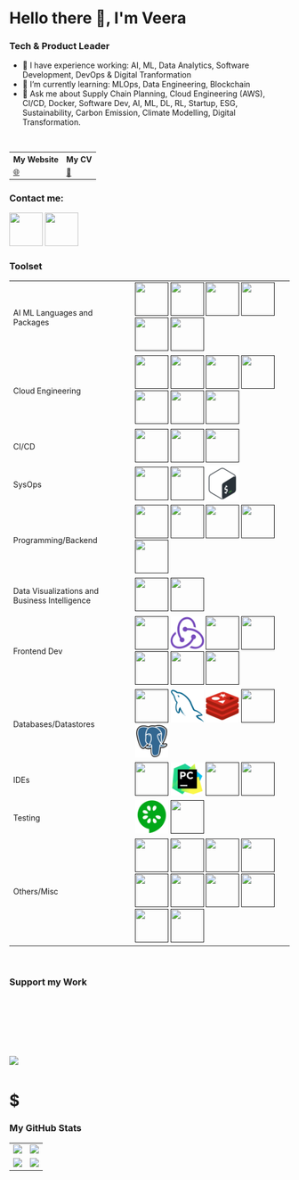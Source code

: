 # Hello there 👋, I'm Veera

### Tech & Product Leader

- 🔭 I have experience working: AI, ML, Data Analytics, Software Development, DevOps & Digital Tranformation 
- 🌱 I’m currently learning: MLOps, Data Engineering, Blockchain
- 💬 Ask me about Supply Chain Planning, Cloud Engineering (AWS), CI/CD, Docker, Software Dev, AI, ML, DL, RL, Startup, ESG, Sustainability, Carbon Emission, Climate Modelling, Digital Transformation.
<br/>


<table>
    <tr>
        <th>My Website</th>
        <th>My CV</th>
    </tr>
    <tr>
        <td>
            <a href="https://mveera.weebly.com/">🌐</a>
        </td>
        <td>
            <a href="https://drive.google.com/file/u/2/d/1GPFRKhhfaeGK5sLKVdf7DatY3gywyagn/view?usp=share_link">📃</a>
        </td>
    </tr>
</table>



### Contact me:

<a href="https://twitter.com/pearlveera"><img src="https://www.vectorlogo.zone/logos/twitter/twitter-icon.svg" width="60" height="60"/></a>
<a href="https://www.linkedin.com/in/pearlveera/"><img src="https://www.vectorlogo.zone/logos/linkedin/linkedin-icon.svg" width="60" height="60"/></a>

### Toolset

<table>
    <tr>
        <td>AI ML Languages and Packages</td>
        <td>
            <a href=""><img src="https://www.vectorlogo.zone/logos/python/python-horizontal.svg" width="60" height="60"/></a>
            <a href=""><img src="https://www.vectorlogo.zone/logos/pytorch/pytorch-ar21.svg" width="60" height="60"/></a>
            <a href=""><img src="https://www.vectorlogo.zone/logos/r-project/r-project-icon.svg" width="60" height="60"/></a>
            <a href=""><img src="https://www.vectorlogo.zone/logos/numpy/numpy-ar21.svg" width="60" height="60"/></a>
            <a href=""><img src="https://www.vectorlogo.zone/logos/opencv/opencv-ar21.svg" width="60" height="60"/></a>
            <a href=""><img src="https://www.vectorlogo.zone/logos/tensorflow/tensorflow-ar21.svg" width="60" height="60"/></a>
        </td>
    </tr>
    <tr>
        <td>Cloud Engineering</td>
        <td>
            <a href=""><img src="https://www.vectorlogo.zone/logos/amazon_aws/amazon_aws-ar21.svg" width="60" height="60"/></a>
            <a href=""><img src="https://www.vectorlogo.zone/logos/amazon_cloudformation/amazon_cloudformation-icon.svg" width="60" height="60"/></a>
            <a href=""><img src="https://www.vectorlogo.zone/logos/amazon_eks/amazon_eks-icon.svg" width="60" height="60"/></a>
            <a href=""><img src="https://www.vectorlogo.zone/logos/amazon_ecs/amazon_ecs-icon.svg" width="60" height="60"/></a>
            <a href=""><img src="https://www.vectorlogo.zone/logos/amazon_elasticcontainer/amazon_elasticcontainer-icon.svg" width="60" height="60"/></a>
            <a href=""><img src="https://www.vectorlogo.zone/logos/amazon_cloudwatch/amazon_cloudwatch-icon.svg" width="60" height="60"/></a>
            <a href=""><img src="https://www.vectorlogo.zone/logos/amazon_awslambda/amazon_awslambda-ar21.svg" width="60" height="60"/></a>
            <!-- <a href=""><img src=""/></a>
            <a href=""><img src=""/></a> -->
        </td>
    </tr>
    <tr>
        <td>CI/CD</td>
        <td>
            <a href=""><img src="https://www.vectorlogo.zone/logos/jenkins/jenkins-ar21.svg" width="60" height="60"/></a>
            <a href=""><img src="https://www.vectorlogo.zone/logos/github/github-ar21.svg" width="60" height="60"/></a>
            <a href=""><img src="https://www.vectorlogo.zone/logos/gitlab/gitlab-ar21.svg" width="60" height="60"/></a>
        </td>
    </tr>
    <tr>
        <td>SysOps</td>
        <td>
            <a href=""><img src="https://www.vectorlogo.zone/logos/docker/docker-ar21.svg" width="60" height="60"/></a>
            <a href=""><img src="https://www.vectorlogo.zone/logos/linux/linux-ar21.svg" width="60" height="60"/></a>
            <a href=""><img src="https://github.com/devicons/devicon/blob/v2.13.0/icons/bash/bash-original.svg" width="60" height="60"/></a>
        </td>
    </tr>
    <tr>
        <td>Programming/Backend</td>
        <td>
            <a href=""><img src="https://www.vectorlogo.zone/logos/nodejs/nodejs-horizontal.svg" width="60" height="60"/></a>
            <a href=""><img src="https://www.vectorlogo.zone/logos/nestjs/nestjs-ar21.svg" width="60" height="60"/></a>
            <a href=""><img src="https://www.vectorlogo.zone/logos/python/python-horizontal.svg" width="60" height="60"/></a>
            <a href=""><img src="https://www.vectorlogo.zone/logos/pocoo_flask/pocoo_flask-icon.svg" width="60" height="60"/></a>
            <a href=""><img src="https://www.vectorlogo.zone/logos/graphql/graphql-ar21.svg" width="60" height="60"/></a>
        </td>
    </tr>
    <tr>
        <td>Data Visualizations and Business Intelligence</td>
        <td>
            <a href=""><img src="https://www.vectorlogo.zone/logos/d3js/d3js-ar21.svg" width="60" height="60"/></a>
             <a href=""><img src="https://www.vectorlogo.zone/logos/microsoft_powerbi/microsoft_powerbi-ar21.svg" width="60" height="60"/></a>
        </td>
    </tr>
    <tr>
        <td>Frontend Dev</td>
        <td>
            <a href=""><img src="https://www.vectorlogo.zone/logos/reactjs/reactjs-ar21.svg" width="60" height="60"/></a>
            <a href=""><img src="https://github.com/devicons/devicon/blob/v2.13.0/icons/redux/redux-original.svg" width="60" height="60"/></a>
            <a href=""><img src="https://www.vectorlogo.zone/logos/javascript/javascript-horizontal.svg" width="60" height="60"/></a>
            <a href=""><img src="https://www.vectorlogo.zone/logos/figma/figma-ar21.svg" width="60" height="60"/></a>
            <a href=""><img src="https://www.vectorlogo.zone/logos/djangoproject/djangoproject-ar21.svg" width="60" height="60"/></a>
            <a href=""><img src="https://www.vectorlogo.zone/logos/typescriptlang/typescriptlang-ar21.svg" width="60" height="60"/></a>
            <a href=""><img src="https://www.vectorlogo.zone/logos/tailwindcss/tailwindcss-ar21.svg" width="60" height="60"/></a>
        </td>
    </tr>
    <tr>
        <td>Databases/Datastores</td>
        <td>
            <a href=""><img src="https://www.vectorlogo.zone/logos/mongodb/mongodb-ar21.svg" width="60" height="60"/></a>
            <a href=""><img src="https://github.com/devicons/devicon/blob/v2.13.0/icons/mysql/mysql-original.svg" width="60" height="60"/></a>
            <a href=""><img src="https://github.com/devicons/devicon/blob/v2.13.0/icons/redis/redis-original.svg" width="60" height="60"/></a>
            <a href=""><img src="https://www.vectorlogo.zone/logos/databricks/databricks-ar21.svg" width="60" height="60"/></a>
            <a href=""><img src="https://github.com/devicons/devicon/blob/v2.13.0/icons/postgresql/postgresql-original.svg" width="60" height="60"/></a>
        </td>
    </tr>
    <tr>
        <td>IDEs</td>
        <td>
            <a href=""><img src="https://www.vectorlogo.zone/logos/visualstudio_code/visualstudio_code-ar21.svg" width="60" height="60"/></a>
            <a href=""><img src="https://github.com/devicons/devicon/blob/v2.13.0/icons/pycharm/pycharm-original.svg" width="60" height="60"/></a>
            <a href=""><img src="https://www.vectorlogo.zone/logos/jupyter/jupyter-ar21.svg" width="60" height="60"/></a>
            <a href=""><img src="https://www.vectorlogo.zone/logos/microsoft_vb/microsoft_vb-ar21.svg" width="60" height="60"/></a>
            <!-- <a href=""><img src="https://worldvectorlogo.com/download/sublime-text.svg"/></a> -->
        </td>
    </tr>
    <tr>
        <td>Testing</td>
        <td>
            <a href=""><img src="https://github.com/devicons/devicon/blob/v2.13.0/icons/cucumber/cucumber-plain.svg" width="60" height="60"/></a>
            <a href=""><img src="https://www.vectorlogo.zone/logos/philadelphiapact/philadelphiapact-icon.svg" width="60" height="60"/></a>
            <!-- <a href=""><img src=""/></a>
            <a href=""><img src=""/></a>
            <a href=""><img src=""/></a> -->
        </td>
    </tr>
    <tr>
        <td>Others/Misc</td>
        <td>
            <a href=""><img src="https://www.vectorlogo.zone/logos/gitlab/gitlab-ar21.svg" width="60" height="60"/></a>
            <a href=""><img src="https://www.vectorlogo.zone/logos/git-scm/git-scm-ar21.svg" width="60" height="60"/></a>
            <a href=""><img src="https://www.vectorlogo.zone/logos/getpostman/getpostman-icon.svg" width="60" height="60"/></a>
            <a href=""><img src="https://www.vectorlogo.zone/logos/apache_kafka/apache_kafka-ar21.svg" width="60" height="60"/></a>
            <a href=""><img src="https://www.vectorlogo.zone/logos/microsoft/microsoft-ar21.svg" width="60" height="60"/></a>
            <a href=""><img src="https://www.vectorlogo.zone/logos/apache_hadoop/apache_hadoop-ar21.svg" width="60" height="60"/></a>
            <a href=""><img src="https://www.vectorlogo.zone/logos/atlassian_jira/atlassian_jira-ar21.svg" width="60" height="60"/></a>
            <a href=""><img src="https://www.vectorlogo.zone/logos/lucidchart/lucidchart-ar21.svg" width="60" height="60"/></a>
            <a href=""><img src="https://www.vectorlogo.zone/logos/airtable/airtable-ar21.svg" width="60" height="60"/></a>
            <a href=""><img src="https://www.vectorlogo.zone/logos/sap/sap-icon.svg " width="60" height="60"/></a>
            <!-- <a href=""><img src=""/></a> -->
        </td>
    </tr>
</table>

<br/>

### Support my Work
# <br/>
# <a href="https://www.buymeacoffee.com/pearlveera"><img src="https://www.vectorlogo.zone/logos/buymeacoffee/buymeacoffee-official.svg"/></a>
# $<br /> ##

### My GitHub Stats

<table>
    <tr>
        <td>
            <img src="https://github-profile-trophy.vercel.app/?username=pearlveera&row=3&column=4&no-bg=true"/>
        </td>
        <td>
            <img src="https://github-readme-streak-stats.herokuapp.com/?user=pearlveera"/>
        </td> 
    </tr>
    <tr>
        <td>
            <img src="https://github-readme-stats.vercel.app/api?username=pearlveera&count_private=true&show_icons=true&theme=tokyonight"/>
        </td>
        <td>
            <img src="https://github-readme-stats.vercel.app/api/top-langs/?username=pearlveera&langs_count=10&layout=compact"/>
        </td>
    </tr>
</table>




<!--
**pearlveera/pearlveera** is a ✨ _special_ ✨ repository because its `README.md` (this file) appears on your GitHub profile.

Here are some ideas to get you started:

- 🔭 I’m currently working on ...
- 🌱 I’m currently learning ...
- 👯 I’m looking to collaborate on ...
- 🤔 I’m looking for help with ...
- 💬 Ask me about ...
- 📫 How to reach me: ...
- 😄 Pronouns: ...
- ⚡ Fun fact: ...
-->
